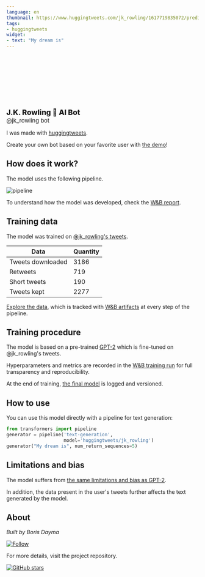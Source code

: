 ```yaml
---
language: en
thumbnail: https://www.huggingtweets.com/jk_rowling/1617719835072/predictions.png
tags:
- huggingtweets
widget:
- text: "My dream is"
---
```


<div>
<div style="width: 132px; height:132px; border-radius: 50%; background-size: cover; background-image: url('https://pbs.twimg.com/profile_images/1265044655890149376/WpCp6n9e_400x400.jpg')">
</div>
<div style="margin-top: 8px; font-size: 19px; font-weight: 800">J.K. Rowling 🤖 AI Bot </div>
<div style="font-size: 15px">@jk_rowling bot</div>
</div>

I was made with [huggingtweets](https://github.com/borisdayma/huggingtweets).

Create your own bot based on your favorite user with [the demo](https://colab.research.google.com/github/borisdayma/huggingtweets/blob/master/huggingtweets-demo.ipynb)!

## How does it work?

The model uses the following pipeline.

![pipeline](https://github.com/borisdayma/huggingtweets/blob/master/img/pipeline.png?raw=true)

To understand how the model was developed, check the [W&B report](https://wandb.ai/wandb/huggingtweets/reports/HuggingTweets-Train-a-Model-to-Generate-Tweets--VmlldzoxMTY5MjI).

## Training data

The model was trained on [@jk_rowling's tweets](https://twitter.com/jk_rowling).

| Data | Quantity |
| --- | --- |
| Tweets downloaded | 3186 |
| Retweets | 719 |
| Short tweets | 190 |
| Tweets kept | 2277 |

[Explore the data](https://wandb.ai/wandb/huggingtweets/runs/17fpax3c/artifacts), which is tracked with [W&B artifacts](https://docs.wandb.com/artifacts) at every step of the pipeline.

## Training procedure

The model is based on a pre-trained [GPT-2](https://huggingface.co/gpt2) which is fine-tuned on @jk_rowling's tweets.

Hyperparameters and metrics are recorded in the [W&B training run](https://wandb.ai/wandb/huggingtweets/runs/2362x8t2) for full transparency and reproducibility.

At the end of training, [the final model](https://wandb.ai/wandb/huggingtweets/runs/2362x8t2/artifacts) is logged and versioned.

## How to use

You can use this model directly with a pipeline for text generation:

```python
from transformers import pipeline
generator = pipeline('text-generation',
                     model='huggingtweets/jk_rowling')
generator("My dream is", num_return_sequences=5)
```

## Limitations and bias

The model suffers from [the same limitations and bias as GPT-2](https://huggingface.co/gpt2#limitations-and-bias).

In addition, the data present in the user's tweets further affects the text generated by the model.

## About

*Built by Boris Dayma*

[![Follow](https://img.shields.io/twitter/follow/borisdayma?style=social)](https://twitter.com/intent/follow?screen_name=borisdayma)

For more details, visit the project repository.

[![GitHub stars](https://img.shields.io/github/stars/borisdayma/huggingtweets?style=social)](https://github.com/borisdayma/huggingtweets)
